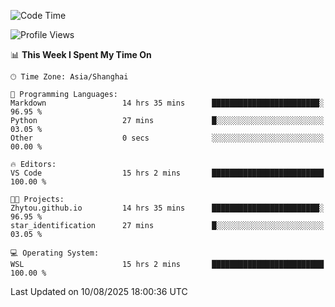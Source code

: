 <!--START_SECTION:waka-->
![Code Time](http://img.shields.io/badge/Code%20Time-3%2C069%20hrs%2022%20mins-blue)

![Profile Views](http://img.shields.io/badge/Profile%20Views-0-blue)

📊 **This Week I Spent My Time On** 

```text
🕑︎ Time Zone: Asia/Shanghai

💬 Programming Languages: 
Markdown                 14 hrs 35 mins      ████████████████████████░   96.95 % 
Python                   27 mins             █░░░░░░░░░░░░░░░░░░░░░░░░   03.05 % 
Other                    0 secs              ░░░░░░░░░░░░░░░░░░░░░░░░░   00.00 % 

🔥 Editors: 
VS Code                  15 hrs 2 mins       █████████████████████████   100.00 % 

🐱‍💻 Projects: 
Zhytou.github.io         14 hrs 35 mins      ████████████████████████░   96.95 % 
star_identification      27 mins             █░░░░░░░░░░░░░░░░░░░░░░░░   03.05 % 

💻 Operating System: 
WSL                      15 hrs 2 mins       █████████████████████████   100.00 % 
```


 Last Updated on 10/08/2025 18:00:36 UTC
<!--END_SECTION:waka-->